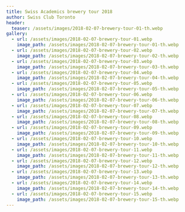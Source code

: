 ```yaml
---
title: Swiss Academics brewery tour 2018
author: Swiss Club Toronto
header:
  teaser: /assets/images/2018-02-07-brewery-tour-01-th.webp
gallery:
  - url: /assets/images/2018-02-07-brewery-tour-01.webp
    image_path: /assets/images/2018-02-07-brewery-tour-01-th.webp
  - url: /assets/images/2018-02-07-brewery-tour-02.webp
    image_path: /assets/images/2018-02-07-brewery-tour-02-th.webp
  - url: /assets/images/2018-02-07-brewery-tour-03.webp
    image_path: /assets/images/2018-02-07-brewery-tour-03-th.webp
  - url: /assets/images/2018-02-07-brewery-tour-04.webp
    image_path: /assets/images/2018-02-07-brewery-tour-04-th.webp
  - url: /assets/images/2018-02-07-brewery-tour-05.webp
    image_path: /assets/images/2018-02-07-brewery-tour-05-th.webp
  - url: /assets/images/2018-02-07-brewery-tour-06.webp
    image_path: /assets/images/2018-02-07-brewery-tour-06-th.webp
  - url: /assets/images/2018-02-07-brewery-tour-07.webp
    image_path: /assets/images/2018-02-07-brewery-tour-07-th.webp
  - url: /assets/images/2018-02-07-brewery-tour-08.webp
    image_path: /assets/images/2018-02-07-brewery-tour-08-th.webp
  - url: /assets/images/2018-02-07-brewery-tour-09.webp
    image_path: /assets/images/2018-02-07-brewery-tour-09-th.webp
  - url: /assets/images/2018-02-07-brewery-tour-10.webp
    image_path: /assets/images/2018-02-07-brewery-tour-10-th.webp
  - url: /assets/images/2018-02-07-brewery-tour-11.webp
    image_path: /assets/images/2018-02-07-brewery-tour-11-th.webp
  - url: /assets/images/2018-02-07-brewery-tour-12.webp
    image_path: /assets/images/2018-02-07-brewery-tour-12-th.webp
  - url: /assets/images/2018-02-07-brewery-tour-13.webp
    image_path: /assets/images/2018-02-07-brewery-tour-13-th.webp
  - url: /assets/images/2018-02-07-brewery-tour-14.webp
    image_path: /assets/images/2018-02-07-brewery-tour-14-th.webp
  - url: /assets/images/2018-02-07-brewery-tour-15.webp
    image_path: /assets/images/2018-02-07-brewery-tour-15-th.webp
---
```

